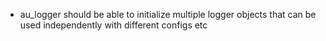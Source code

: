  * au_logger should be able to initialize multiple logger objects that can be used independently with different configs etc
